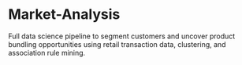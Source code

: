 # Market-Analysis
Full data science pipeline to segment customers and uncover product bundling opportunities using retail transaction data, clustering, and association rule mining.
